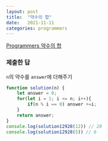```yaml
---
layout: post
title:  "약수의 합"
date:   2021-11-11
categories: programmers
---
```

[Programmers 약수의 합](https://programmers.co.kr/learn/courses/30/lessons/12928?language=javascript)

### 제출한 답

`n`의 약수를 `answer`에 더해주기
```js
function solution(n) {
    let answer = 0;
    for(let i = 1; i <= n; i++){
        if(n % i == 0) answer +=i;
    }
    return answer;
}
console.log(solution12928(12)) // 28
console.log(solution12928(5)) // 6
```
